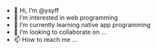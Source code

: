- 👋 Hi, I’m @ysyff
- 👀 I’m interested in web programming
- 🌱 I’m currently learning native app programming
- 💞️ I’m looking to collaborate on ...
- 📫 How to reach me ...

<!---
ysyff/ysyff is a ✨ special ✨ repository because its `README.md` (this file) appears on your GitHub profile.
You can click the Preview link to take a look at your changes.
--->
